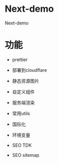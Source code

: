 # Next-demo

Next-demo

# 功能

- prettier
- 部署到cloudflare
- 静态资源图片
- 自定义组件
- 服务端渲染
- 常用utils

- 国际化
- 环境变量
- SEO TDK
- SEO sitemap
